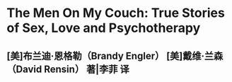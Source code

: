 # The Men On My Couch: True Stories of Sex, Love and Psychotherapy

## [美]布兰迪·恩格勒（Brandy Engler） [美]戴维·兰森（David Rensin） 著|李菲 译

